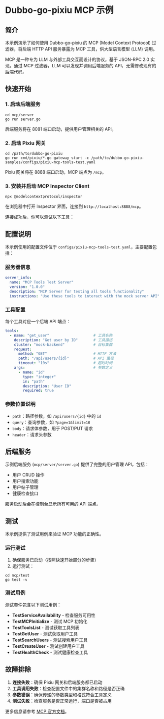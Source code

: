 # Dubbo-go-pixiu MCP 示例

## 简介

本示例演示了如何使用 Dubbo-go-pixiu 的 MCP (Model Context Protocol) 过滤器，将后端 HTTP API 服务暴露为 MCP 工具，供大型语言模型 (LLM) 调用。

MCP 是一种专为 LLM 与外部工具交互而设计的协议，基于 JSON-RPC 2.0 实现。通过 MCP 过滤器，LLM 可以发现并调用后端服务的 API，无需修改现有的后端代码。

## 快速开始

### 1. 启动后端服务

```shell
cd mcp/server
go run server.go
```

后端服务将在 8081 端口启动，提供用户管理相关的 API。

### 2. 启动 Pixiu 网关

```shell
cd /path/to/dubbo-go-pixiu
go run cmd/pixiu/*.go gateway start -c /path/to/dubbo-go-pixiu-samples/configs/pixiu-mcp-tools-test.yaml
```

Pixiu 网关将在 8888 端口启动，MCP 端点为 `/mcp`。

### 3. 安装并启动 MCP Inspector Client

```shell
npx @modelcontextprotocol/inspector
```

在浏览器中打开 Inspector 界面，连接到 `http://localhost:8888/mcp`。

连接成功后，你可以测试以下工具：

## 配置说明

本示例使用的配置文件位于 `configs/pixiu-mcp-tools-test.yaml`，主要配置包括：

### 服务器信息

```yaml
server_info:
  name: "MCP Tools Test Server"
  version: "1.0.0"
  description: "MCP Server for testing all tools functionality"
  instructions: "Use these tools to interact with the mock server API"
```

### 工具配置

每个工具对应一个后端 API 端点：

```yaml
tools:
  - name: "get_user"                    # 工具名称
    description: "Get user by ID"       # 工具描述
    cluster: "mock-backend"             # 目标集群
    request:
      method: "GET"                     # HTTP 方法
      path: "/api/users/{id}"           # API 路径
      timeout: "10s"                    # 超时时间
    args:                               # 参数定义
      - name: "id"
        type: "integer"
        in: "path"
        description: "User ID"
        required: true
```

### 参数位置说明

- `path`：路径参数，如 `/api/users/{id}` 中的 `id`
- `query`：查询参数，如 `?page=1&limit=10`
- `body`：请求体参数，用于 POST/PUT 请求
- `header`：请求头参数

## 后端服务

示例后端服务 (`mcp/server/server.go`) 提供了完整的用户管理 API，包括：

- 用户 CRUD 操作
- 用户搜索功能
- 用户帖子管理
- 健康检查接口

服务启动后会在控制台显示所有可用的 API 端点。

## 测试

本示例提供了测试用例来验证 MCP 功能的正确性。

### 运行测试

1. 确保服务已启动（按照快速开始部分的步骤）
2. 运行测试：

```shell
cd mcp/test
go test -v
```

### 测试用例

测试套件包含以下测试用例：

- **TestServiceAvailability** - 检查服务可用性
- **TestMCPInitialize** - 测试 MCP 初始化
- **TestToolsList** - 测试获取工具列表
- **TestGetUser** - 测试获取用户工具
- **TestSearchUsers** - 测试搜索用户工具
- **TestCreateUser** - 测试创建用户工具
- **TestHealthCheck** - 测试健康检查工具

## 故障排除

1. **连接失败**：确保 Pixiu 网关和后端服务都已启动
2. **工具调用失败**：检查配置文件中的集群名称和路径是否正确
3. **参数错误**：确保传递的参数类型和格式符合工具定义
4. **测试失败**：检查服务是否正常运行，端口是否被占用

更多信息请参考 [MCP 官方文档](https://github.com/modelcontextprotocol/specification)。

